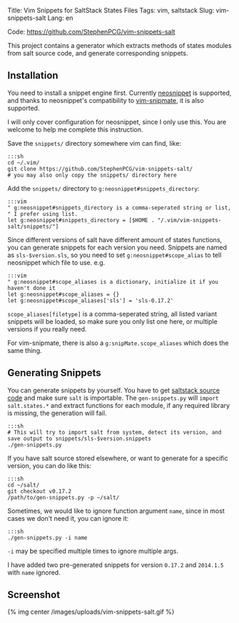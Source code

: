 Title: Vim Snippets for SaltStack States Files
Tags: vim, saltstack
Slug: vim-snippets-salt
Lang: en

<p><div class="special">
Code: <a href=https://github.com/StephenPCG/vim-snippets-salt">https://github.com/StephenPCG/vim-snippets-salt</a>
</div></p>

This project contains a generator which extracts methods of states modules from salt source code,
and generate corresponding snippets.

Installation
--------------

You need to install a snippet engine first. Currently [neosnippet](https://github.com/Shougo/neosnippet.vim)
is supported, and thanks to neosnippet's compatibility to [vim-snipmate](https://github.com/garbas/vim-snipmate),
it is also supported.

I will only cover configuration for neosnippet, since I only use this.
You are welcome to help me complete this instruction.

Save the ``snippets/`` directory somewhere vim can find, like:

    :::sh
    cd ~/.vim/
    git clone https://github.com/StephenPCG/vim-snippets-salt/
    # you may also only copy the snippets/ directory here

Add the ``snippets/`` directory to ``g:neosnippet#snippets_directory``:

    :::vim
    " g:neosnippet#snippets_directory is a comma-seperated string or list,
    " I prefer using list.
    let g:neosnippet#snippets_directory = [$HOME . "/.vim/vim-snippets-salt/snippets/"]

Since different versions of salt have different amount of states functions,
you can generate snippets for each version you need. Snippets are named as
``sls-$version.sls``, so you need to set ``g:neosnippet#scope_alias`` to tell
neosnippet which file to use. e.g.

    :::vim
    " g:neosnippet#scope_aliases is a dictionary, initialize it if you haven't done it
    let g:neosnippet#scope_aliases = {}
    let g:neosnippet#scope_aliases['sls'] = 'sls-0.17.2'

``scope_aliases[filetype]`` is a comma-seperated string, all listed variant
snippets will be loaded, so make sure you only list one here, or multiple versions
if you really need.

For vim-snipmate, there is also a ``g:snipMate.scope_aliases`` which does the same thing.

Generating Snippets
----------------------

You can generate snippets by yourself. You have to get [saltstack source code](https://github.com/saltstack/salt.git)
and make sure ``salt`` is importable. The ``gen-snippets.py`` will ``import salt.states.*``
and extract functions for each module, if any required library is missing, the generation will fail.

    :::sh
    # This will try to import salt from system, detect its version, and save output to snippets/sls-$version.snippets
    ./gen-snippets.py

If you have salt source stored elsewhere, or want to generate for a specific version, you can do like this:

    :::sh
    cd ~/salt/
    git checkout v0.17.2
    /path/to/gen-snippets.py -p ~/salt/

Sometimes, we would like to ignore function argument ``name``, since in most cases we don't need it,
you can ignore it:

    :::sh
    ./gen-snippets.py -i name

``-i`` may be specified multiple times to ignore multiple args.

I have added two pre-generated snippets for version ``0.17.2`` and ``2014.1.5`` with ``name`` ignored.

Screenshot
--------------

{% img center /images/uploads/vim-snippets-salt.gif %}
